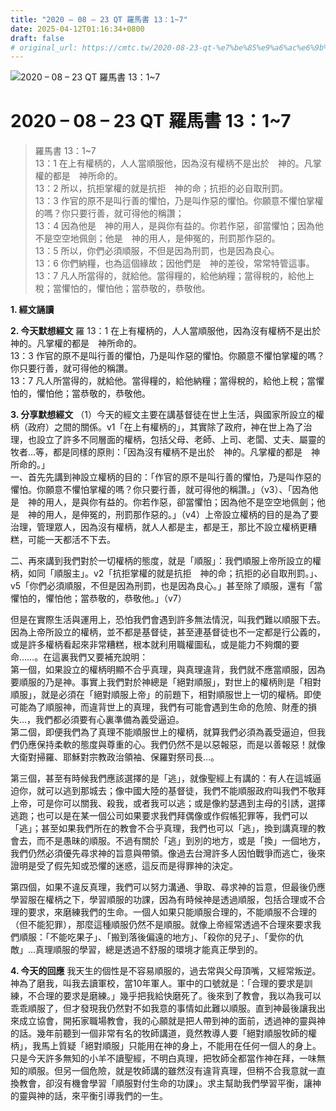 ```yaml
---
title: "2020 – 08 – 23 QT 羅馬書 13：1~7"
date: 2025-04-12T01:16:34+0800
draft: false
# original_url: https://cmtc.tw/2020-08-23-qt-%e7%be%85%e9%a6%ac%e6%9b%b8-13%ef%bc%9a17
---
```


![2020 – 08 – 23 QT 羅馬書 13：1\~7](/images/qt.jpg   "2020 – 08 – 23 QT 羅馬書 13：1\~7")

# 2020 – 08 – 23 QT 羅馬書 13：1\~7

> 羅馬書 13：1\~7  
> 13：1 在上有權柄的，人人當順服他，因為沒有權柄不是出於　神的。凡掌權的都是　神所命的。  
> 13：2 所以，抗拒掌權的就是抗拒　神的命；抗拒的必自取刑罰。  
> 13：3 作官的原不是叫行善的懼怕，乃是叫作惡的懼怕。你願意不懼怕掌權的嗎？你只要行善，就可得他的稱讚；  
> 13：4 因為他是　神的用人，是與你有益的。你若作惡，卻當懼怕；因為他不是空空地佩劍；他是　神的用人，是伸冤的，刑罰那作惡的。  
> 13：5 所以，你們必須順服，不但是因為刑罰，也是因為良心。  
> 13：6 你們納糧，也為這個緣故；因他們是　神的差役，常常特管這事。  
> 13：7 凡人所當得的，就給他。當得糧的，給他納糧；當得稅的，給他上稅；當懼怕的，懼怕他；當恭敬的，恭敬他。

**1. 經文誦讀**

**2.  今天默想經文**
羅 13：1 在上有權柄的，人人當順服他，因為沒有權柄不是出於　神的。凡掌權的都是　神所命的。  
13：3 作官的原不是叫行善的懼怕，乃是叫作惡的懼怕。你願意不懼怕掌權的嗎？你只要行善，就可得他的稱讚。  
13：7 凡人所當得的，就給他。當得糧的，給他納糧；當得稅的，給他上稅；當懼怕的，懼怕他；當恭敬的，恭敬他。

**3. 分享默想經文**
（1）今天的經文主要在講基督徒在世上生活，與國家所設立的權柄（政府）之間的關係。v1「在上有權柄的」，其實除了政府，神在世上為了治理，也設立了許多不同層面的權柄，包括父母、老師、上司、老闆、丈夫、屬靈的牧者…等，都是同樣的原則：「因為沒有權柄不是出於　神的。凡掌權的都是　神所命的。」  
一、首先先講到神設立權柄的目的：「作官的原不是叫行善的懼怕，乃是叫作惡的懼怕。你願意不懼怕掌權的嗎？你只要行善，就可得他的稱讚。」（v3）、「因為他是　神的用人，是與你有益的。你若作惡，卻當懼怕；因為他不是空空地佩劍；他是　神的用人，是伸冤的，刑罰那作惡的。」（v4）上帝設立權柄的目的是為了要治理，管理眾人，因為沒有權柄，就人人都是主，都是王，那比不設立權柄更糟糕，可能一天都活不下去。

二、再來講到我們對於一切權柄的態度，就是「順服」：我們順服上帝所設立的權柄，如同「順服主」。v2「抗拒掌權的就是抗拒　神的命；抗拒的必自取刑罰。」、v5「你們必須順服，不但是因為刑罰，也是因為良心。」甚至除了順服，還有「當懼怕的，懼怕他；當恭敬的，恭敬他。」（v7）

但是在實際生活與運用上，恐怕我們會遇到許多無法情況，叫我們難以順服下去。因為上帝所設立的權柄，並不都是基督徒，甚至連基督徒也不一定都是行公義的，或是許多權柄看起來非常糟糕，根本就利用職權圖私，或是能力不夠爛的要命……。在這裏我們又要補充說明：  
第一個，如果設立的權柄明顯不合乎真理，與真理違背，我們就不應當順服，因為要順服的乃是神。事實上我們對於神總是「絕對順服」，對世上的權柄則是「相對順服」，就是必須在「絕對順服上帝」的前題下，相對順服世上一切的權柄。即使可能為了順服神，而違背世上的真理，我們有可能會遇到生命的危險、財產的損失…，我們都必須要有心裏準備為義受逼迫。  
第二個，即便我們為了真理不能順服世上的權柄，就算我們必須為義受逼迫，但我們仍應保持柔軟的態度與尊重的心。我們仍然不是以惡報惡，而是以善報惡！就像大衛對掃羅、耶穌對宗教政治領袖、保羅對祭司長…。

第三個，甚至有時候我們應該選擇的是「逃」，就像聖經上有講的：有人在這城逼迫你，就可以逃到那城去；像中國大陸的基督徒，我們不能順服政府叫我們不敬拜上帝，可是你可以關我、殺我，或者我可以逃；或是像約瑟遇到主母的引誘，選擇逃跑；也可以是在某一個公司如果要求我們拜偶像或作假帳犯罪等，我們可以「逃」；甚至如果我們所在的教會不合乎真理，我們也可以「逃」，換到講真理的教會去，而不是愚昧的順服。不過有關於「逃」到別的地方，或是「換」一個地方，我們仍然必須優先尋求神的旨意與帶領。像過去台灣許多人因怕戰爭而逃亡，後來證明是受了假先知或恐懼的迷惑，這反而是得罪神的決定。

第四個，如果不違反真理，我們可以努力溝通、爭取、尋求神的旨意，但最後仍應學習服在權柄之下，學習順服的功課，因為有時候神是透過順服，包括合理或不合理的要求，來磨練我們的生命。一個人如果只能順服合理的，不能順服不合理的（但不能犯罪），那麼這種順服仍然不是順服。就像上帝經常透過不合理來要求我們順服：「不能吃果子」、「搬到落後偏遠的地方」、「殺你的兒子」、「愛你的仇敵」…真理順服的學習，總是透過不舒服的環境才能真正學到的。

**4. 今天的回應**
我天生的個性是不容易順服的，過去常與父母頂嘴，又經常叛逆。神為了磨我，叫我去讀軍校，當10年軍人。軍中的口號就是：「合理的要求是訓練，不合理的要求是磨練。」幾乎把我給快磨死了。後來到了教會，我以為我可以乖乖順服了，但才發現我仍然對不如我意的事情如此難以順服。直到神最後讓我出來成立協會，開拓家職場教會，我的心願就是把人帶到神的面前，透過神的靈與神的話。幾年前聽到一個非常有名的牧師講道，竟然教導人要「絕對順服牧師的權柄」，我馬上質疑「絕對順服」只能用在神的身上，不能用在任何一個人的身上。只是今天許多無知的小羊不讀聖經，不明白真理，把牧師全都當作神在拜，一味無知的順服。但另一個危險，就是牧師講的雖然沒有違背真理，但稍不合我意就一直換教會，卻沒有機會學習「順服對付生命的功課」。求主幫助我們學習平衡，讓神的靈與神的話，來平衡引導我們的一生。
